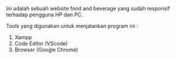 Ini adalah sebuah website food and beverage yang sudah responsif terhadap pengguna HP dan PC.

Tools yang digunakan untuk menjalankan program ini :
1. Xampp
2. Code Editor (VScode)
3. Browser (Google Chrome)
